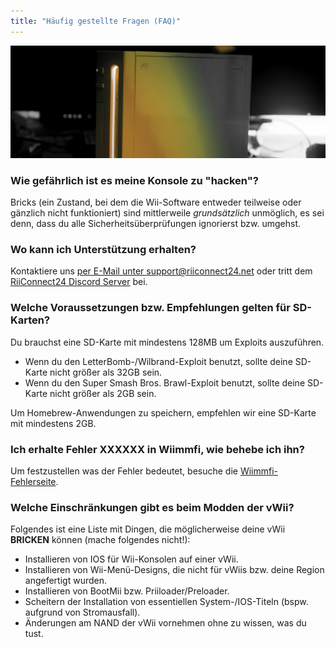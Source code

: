 ```yaml
---
title: "Häufig gestellte Fragen (FAQ)"
---
```


![RiiConnect24 Wii Logo Yellow](/images/Wii_Yellow_Gray.jpg)

### Wie gefährlich ist es meine Konsole zu "hacken"?
Bricks (ein Zustand, bei dem die Wii-Software entweder teilweise oder gänzlich nicht funktioniert) sind mittlerweile *grundsätzlich* unmöglich, es sei denn, dass du alle Sicherheitsüberprüfungen ignorierst bzw. umgehst.

### Wo kann ich Unterstützung erhalten?
Kontaktiere uns [per E-Mail unter support@riiconnect24.net](mailto:support@riiconnect24.net) oder tritt dem [RiiConnect24 Discord Server](https://discord.gg/b4Y7jfD) bei.

### Welche Voraussetzungen bzw. Empfehlungen gelten für SD-Karten?
Du brauchst eine SD-Karte mit mindestens 128MB um Exploits auszuführen.

- Wenn du den LetterBomb-/Wilbrand-Exploit benutzt, sollte deine SD-Karte nicht größer als 32GB sein.
- Wenn du den Super Smash Bros. Brawl-Exploit benutzt, sollte deine SD-Karte nicht größer als 2GB sein.

Um Homebrew-Anwendungen zu speichern, empfehlen wir eine SD-Karte mit mindestens 2GB.

### Ich erhalte Fehler XXXXXX in Wiimmfi, wie behebe ich ihn?
Um festzustellen was der Fehler bedeutet, besuche die [Wiimmfi-Fehlerseite](https://wiimmfi.de/error).

### Welche Einschränkungen gibt es beim Modden der vWii?
Folgendes ist eine Liste mit Dingen, die möglicherweise deine vWii **BRICKEN** können (mache folgendes nicht!):
* Installieren von IOS für Wii-Konsolen auf einer vWii.
* Installieren von Wii-Menü-Designs, die nicht für vWiis bzw. deine Region angefertigt wurden.
* Installieren von BootMii bzw. Priiloader/Preloader.
* Scheitern der Installation von essentiellen System-/IOS-Titeln (bspw. aufgrund von Stromausfall).
* Änderungen am NAND der vWii vornehmen ohne zu wissen, was du tust.